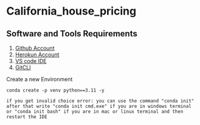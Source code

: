 # California_house_pricing
## Software and Tools Requirements

1. [Github Account](https://github.com)
2. [Herokun Account](https://heroku.com)
3. [VS code IDE](https://code.visualstudio.com)
4. [GitCLI](https://git-scm.com/book/en/v2/Getting-Started-The-Command-Line)

Create a new Environment

```
conda create -p venv python==3.11 -y
``` 

```
if you get invalid choice error: you can use the command "conda init" after that write "conda init cmd.exe" if you are in windows terminal or "conda init bash" if you are in mac or linux terminal and then restart the IDE
```